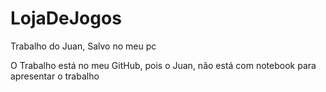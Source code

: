 # LojaDeJogos
 Trabalho do Juan, Salvo no meu pc

O Trabalho está no meu GitHub, pois o Juan, não está com notebook para apresentar o trabalho